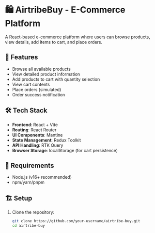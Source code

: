 # 🛍️ AirtribeBuy - E-Commerce Platform

A React-based e-commerce platform where users can browse products, view details, add items to cart, and place orders.

## 🚀 Features
- Browse all available products
- View detailed product information
- Add products to cart with quantity selection
- View cart contents
- Place orders (simulated)
- Order success notification

## 🛠️ Tech Stack
- **Frontend**: React + Vite
- **Routing**: React Router
- **UI Components**: Mantine
- **State Management**: Redux Toolkit
- **API Handling**: RTK Query
- **Browser Storage**: localStorage (for cart persistence)

## 📌 Requirements
- Node.js (v16+ recommended)
- npm/yarn/pnpm

## 🏗️ Setup
1. Clone the repository:
   ```bash
   git clone https://github.com/your-username/airtribe-buy.git
   cd airtribe-buy
